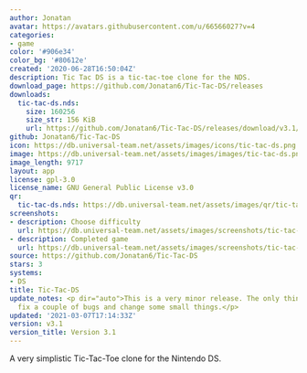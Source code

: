 ```yaml
---
author: Jonatan
avatar: https://avatars.githubusercontent.com/u/66566027?v=4
categories:
- game
color: '#906e34'
color_bg: '#80612e'
created: '2020-06-28T16:50:04Z'
description: Tic Tac DS is a tic-tac-toe clone for the NDS.
download_page: https://github.com/Jonatan6/Tic-Tac-DS/releases
downloads:
  tic-tac-ds.nds:
    size: 160256
    size_str: 156 KiB
    url: https://github.com/Jonatan6/Tic-Tac-DS/releases/download/v3.1/tic-tac-ds.nds
github: Jonatan6/Tic-Tac-DS
icon: https://db.universal-team.net/assets/images/icons/tic-tac-ds.png
image: https://db.universal-team.net/assets/images/images/tic-tac-ds.png
image_length: 9717
layout: app
license: gpl-3.0
license_name: GNU General Public License v3.0
qr:
  tic-tac-ds.nds: https://db.universal-team.net/assets/images/qr/tic-tac-ds-nds.png
screenshots:
- description: Choose difficulty
  url: https://db.universal-team.net/assets/images/screenshots/tic-tac-ds/choose-difficulty.png
- description: Completed game
  url: https://db.universal-team.net/assets/images/screenshots/tic-tac-ds/completed-game.png
source: https://github.com/Jonatan6/Tic-Tac-DS
stars: 3
systems:
- DS
title: Tic-Tac-DS
update_notes: <p dir="auto">This is a very minor release. The only thing I did was
  fix a couple of bugs and change some small things.</p>
updated: '2021-03-07T17:14:33Z'
version: v3.1
version_title: Version 3.1
---
```

A very simplistic Tic-Tac-Toe clone for the Nintendo DS.